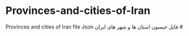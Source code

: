 # Provinces-and-cities-of-Iran
Provinces and cities of Iran file Json
فایل جیسون استان ها و شهر های ایران #

